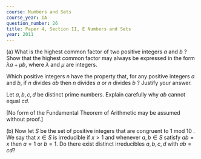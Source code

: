 ```yaml
---
course: Numbers and Sets
course_year: IA
question_number: 26
title: Paper 4, Section II, E Numbers and Sets
year: 2011
---
```




(a) What is the highest common factor of two positive integers $a$ and $b$ ? Show that the highest common factor may always be expressed in the form $\lambda a+\mu b$, where $\lambda$ and $\mu$ are integers.

Which positive integers $n$ have the property that, for any positive integers $a$ and $b$, if $n$ divides $a b$ then $n$ divides $a$ or $n$ divides $b$ ? Justify your answer.

Let $a, b, c, d$ be distinct prime numbers. Explain carefully why $a b$ cannot equal $c d$.

[No form of the Fundamental Theorem of Arithmetic may be assumed without proof.]

(b) Now let $S$ be the set of positive integers that are congruent to 1 mod 10 . We say that $x \in S$ is irreducible if $x>1$ and whenever $a, b \in S$ satisfy $a b=x$ then $a=1$ or $b=1$. Do there exist distinct irreducibles $a, b, c, d$ with $a b=c d ?$